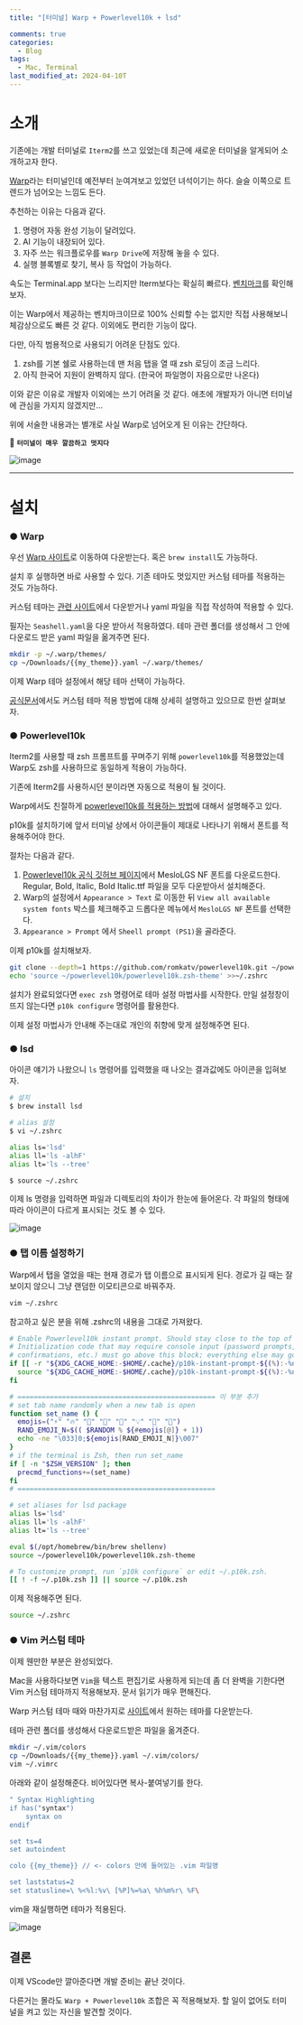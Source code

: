 ```yaml
---
title: "[터미널] Warp + Powerlevel10k + lsd"

comments: true
categories:
  - Blog
tags:
  - Mac, Terminal
last_modified_at: 2024-04-10T
---
```



# 소개

기존에는 개발 터미널로 `Iterm2`를 쓰고 있었는데 최근에 새로운 터미널을 알게되어 소개하고자 한다. 

[Warp](https://www.warp.dev/a)라는 터미널인데 예전부터 눈여겨보고 있었던 녀석이기는 하다. 슬슬 이쪽으로 트렌드가 넘어오는 느낌도 든다.

추천하는 이유는 다음과 같다.

1. 명령어 자동 완성 기능이 달려있다.
2. AI 기능이 내장되어 있다.
3. 자주 쓰는 워크플로우를 `Warp Drive`에 저장해 놓을 수 있다. 
4. 실행 블록별로 찾기, 복사 등 작업이 가능하다.

속도는 Terminal.app 보다는 느리지만 Iterm보다는 확실히 빠르다. [벤치마크](https://docs.warp.dev/how-does-warp-compare/performance)를 확인해보자.

이는 Warp에서 제공하는 벤치마크이므로 100% 신뢰할 수는 없지만 직접 사용해보니 체감상으로도 빠른 것 같다. 이외에도 편리한 기능이 많다.

다만, 아직 범용적으로 사용되기 어려운 단점도 있다.

1. zsh를 기본 쉘로 사용하는데 맨 처음 탭을 열 때 zsh 로딩이 조금 느리다.
2. 아직 한국어 지원이 완벽하지 않다. (한국어 파일명이 자음으로만 나온다)

이와 같은 이유로 개발자 이외에는 쓰기 어려울 것 같다. 애초에 개발자가 아니면 터미널에 관심을 가지지 않겠지만...


위에 서술한 내용과는 별개로 사실 Warp로 넘어오게 된 이유는 간단하다. 

🚀 **`터미널이 매우 깔끔하고 멋지다`**

![image](/assets/img/warp.png)

---

# 설치

### ● Warp

우선 [Warp 사이트](https://www.warp.dev/a)로 이동하여 다운받는다. 혹은 `brew install`도 가능하다.

설치 후 실행하면 바로 사용할 수 있다. 기존 테마도 멋있지만 커스텀 테마를 적용하는 것도 가능하다.

커스텀 테마는 [관련 사이트](https://terminal-themes.com/)에서 다운받거나 yaml 파일을 직접 작성하여 적용할 수 있다. 

필자는 `Seashell.yaml`을 다운 받아서 적용하였다. 테마 관련 폴더를 생성해서 그 안에 다운로드 받은 yaml 파일을 옮겨주면 된다.

```zsh
mkdir -p ~/.warp/themes/
cp ~/Downloads/{{my_theme}}.yaml ~/.warp/themes/
```

이제 Warp 테마 설정에서 해당 테마 선택이 가능하다.

[공식문서](https://docs.warp.dev/appearance/custom-themes)에서도 커스텀 테마 적용 방법에 대해 상세히 설명하고 있으므로 한번 살펴보자.

### ● Powerlevel10k

Iterm2를 사용할 때 zsh 프롬프트를 꾸며주기 위해 `powerlevel10k`를 적용했었는데 Warp도 zsh를 사용하므로 동일하게 적용이 가능하다. 

기존에 Iterm2를 사용하시던 분이라면 자동으로 적용이 될 것이다.

Warp에서도 친절하게 [powerlevel10k를 적용하는 방법](https://www.warp.dev/blog/how-to-set-up-powerlevel10k-on-warp#setup)에 대해서 설명해주고 있다. 

p10k를 설치하기에 앞서 터미널 상에서 아이콘들이 제대로 나타나기 위해서 폰트를 적용해주어야 한다.

절차는 다음과 같다.

1. [Powerlevel10k 공식 깃허브 페이지](https://github.com/romkatv/powerlevel10k?tab=readme-ov-file#manual)에서 MesloLGS NF 폰트를 다운로드한다. Regular, Bold, Italic, Bold Italic.ttf 파일을 모두 다운받아서 설치해준다.
2. Warp의 설정에서 `Appearance > Text` 로 이동한 뒤 `View all available system fonts` 박스를 체크해주고 드롭다운 메뉴에서 `MesloLGS NF` 폰트를 선택한다.
3. `Appearance > Prompt` 에서 `Sheell prompt (PS1)`을 골라준다.

이제 p10k를 설치해보자.

```zsh
git clone --depth=1 https://github.com/romkatv/powerlevel10k.git ~/powerlevel10k
echo 'source ~/powerlevel10k/powerlevel10k.zsh-theme' >>~/.zshrc 
```

설치가 완료되었다면 `exec zsh` 명령어로 테마 설정 마법사를 시작한다. 만일 설정창이 뜨지 않는다면 `p10k configure` 명령어를 활용한다.

이제 설정 마법사가 안내해 주는대로 개인의 취향에 맞게 설정해주면 된다.


### ● lsd

아이콘 얘기가 나왔으니 `ls` 명령어를 입력했을 때 나오는 결과값에도 아이콘을 입혀보자.

```zsh
# 설치
$ brew install lsd

# alias 설정
$ vi ~/.zshrc

alias ls='lsd'
alias ll='ls -alhF'
alias lt='ls --tree'

$ source ~/.zshrc
```

이제 ls 명령을 입력하면 파일과 디렉토리의 차이가 한눈에 들어온다. 각 파일의 형태에 따라 아이콘이 다르게 표시되는 것도 볼 수 있다.

![image](/assets/img/lsd.png)

### ● 탭 이름 설정하기

Warp에서 탭을 열었을 때는 현재 경로가 탭 이름으로 표시되게 된다. 경로가 길 때는 잘 보이지 않으니 그냥 랜덤한 이모티콘으로 바꿔주자.

```zsh
vim ~/.zshrc
```

참고하고 싶은 분을 위해 .zshrc의 내용을 그대로 가져왔다.

```zsh
# Enable Powerlevel10k instant prompt. Should stay close to the top of ~/.zshrc.
# Initialization code that may require console input (password prompts, [y/n]
# confirmations, etc.) must go above this block; everything else may go below.
if [[ -r "${XDG_CACHE_HOME:-$HOME/.cache}/p10k-instant-prompt-${(%):-%n}.zsh" ]]; then
  source "${XDG_CACHE_HOME:-$HOME/.cache}/p10k-instant-prompt-${(%):-%n}.zsh"
fi

# ================================================= 이 부분 추가
# set tab name randomly when a new tab is open
function set_name () {
  emojis=("⚡️" "🔥" "👑" "🍻" "🚀" "💡" "🎉" "🌙")
  RAND_EMOJI_N=$(( $RANDOM % ${#emojis[@]} + 1))
  echo -ne "\033]0;${emojis[RAND_EMOJI_N]}\007"
}
# if the terminal is Zsh, then run set_name
if [ -n "$ZSH_VERSION" ]; then
  precmd_functions+=(set_name)
fi
# =================================================

# set aliases for lsd package
alias ls='lsd'
alias ll='ls -alhF'
alias lt='ls --tree'

eval $(/opt/homebrew/bin/brew shellenv)
source ~/powerlevel10k/powerlevel10k.zsh-theme

# To customize prompt, run `p10k configure` or edit ~/.p10k.zsh.
[[ ! -f ~/.p10k.zsh ]] || source ~/.p10k.zsh
```

이제 적용해주면 된다.
```zsh
source ~/.zshrc
```

### ● Vim 커스텀 테마

이제 웬만한 부분은 완성되었다. 

Mac을 사용하다보면 `Vim`을 텍스트 편집기로 사용하게 되는데 좀 더 완벽을 기한다면 Vim 커스텀 테마까지 적용해보자. 문서 읽기가 매우 편해진다.

Warp 커스텀 테마 때와 마찬가지로 [사이트](https://vimcolorschemes.com/top/)에서 원하는 테마를 다운받는다.

테마 관련 폴더를 생성해서 다운로드받은 파일을 옮겨준다.

```zsh
mkdir ~/.vim/colors
cp ~/Downloads/{{my_theme}}.yaml ~/.vim/colors/
vim ~/.vimrc
```

아래와 같이 설정해준다. 비어있다면 복사-붙여넣기를 한다.

```zsh
" Syntax Highlighting
if has("syntax")
    syntax on
endif

set ts=4
set autoindent

colo {{my_theme}} // <- colors 안에 들어있는 .vim 파일명

set laststatus=2
set statusline=\ %<%l:%v\ [%P]%=%a\ %h%m%r\ %F\
```

vim을 재실행하면 테마가 적용된다.

![image](/assets/img/vim.png)

## 결론

이제 VScode만 깔아준다면 개발 준비는 끝난 것이다.

다른거는 몰라도 `Warp + Powerlevel10k` 조합은 꼭 적용해보자. 할 일이 없어도 터미널을 켜고 있는 자신을 발견할 것이다.